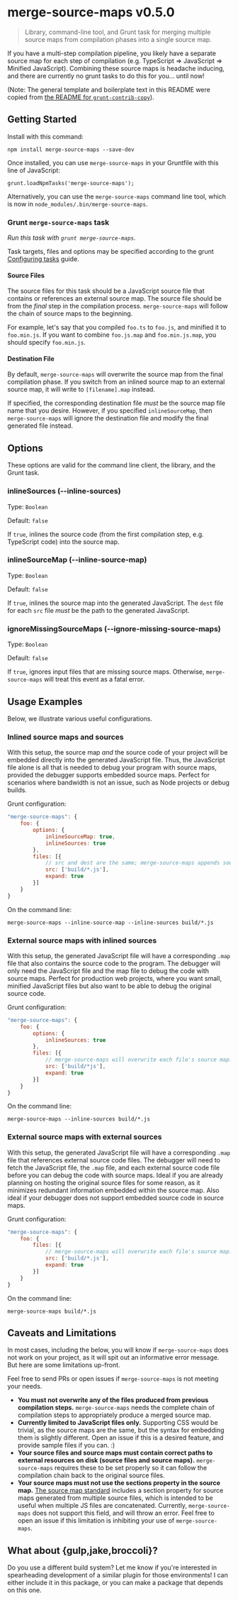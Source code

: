 # merge-source-maps v0.5.0
> Library, command-line tool, and Grunt task for merging multiple source maps from compilation phases into a single source map.

If you have a multi-step compilation pipeline, you likely have a separate source map for each step
of compilation (e.g. TypeScript => JavaScript => Minified JavaScript). Combining these source maps
is headache inducing, and there are currently no grunt tasks to do this for you... until now!

(Note: The general template and boilerplate text in this README were copied from [the README for `grunt-contrib-copy`](https://github.com/gruntjs/grunt-contrib-copy/blob/master/README.md)).

## Getting Started

Install with this command:

    npm install merge-source-maps --save-dev

Once installed, you can use `merge-source-maps` in your Gruntfile with this line of JavaScript:

    grunt.loadNpmTasks('merge-source-maps');

Alternatively, you can use the `merge-source-maps` command line tool, which is now in `node_modules/.bin/merge-source-maps`.

### Grunt `merge-source-maps` task

*Run this task with `grunt merge-source-maps`.*

Task targets, files and options may be specified according to the grunt [Configuring tasks](http://gruntjs.com/configuring-tasks) guide.

#### Source Files

The source files for this task should be a JavaScript source file that contains or references an external source map.
The source file should be from the *final* step in the compilation process.
`merge-source-maps` will follow the chain of source maps to the beginning.

For example, let's say that you compiled `foo.ts` to `foo.js`, and minified it to `foo.min.js`.
If you want to combine `foo.js.map` and `foo.min.js.map`, you should specify `foo.min.js`.

#### Destination File

By default, `merge-source-maps` will overwrite the source map from the final compilation phase.
If you switch from an inlined source map to an external source map, it will write to `[filename].map` instead.

If specified, the corresponding destination file *must* be the source map file name that you desire.
However, if you specified `inlineSourceMap`, then `merge-source-maps` will ignore the destination file and modify the final generated file instead.

## Options

These options are valid for the command line client, the library, and the Grunt task.

### inlineSources (--inline-sources)

Type: `Boolean`

Default: `false`

If `true`, inlines the source code (from the first compilation step, e.g. TypeScript code) into the source map.

### inlineSourceMap (--inline-source-map)

Type: `Boolean`

Default: `false`

If `true`, inlines the source map into the generated JavaScript. The `dest` file for each `src` file *must* be the path to the generated JavaScript.

### ignoreMissingSourceMaps (--ignore-missing-source-maps)

Type: `Boolean`

Default: `false`

If `true`, ignores input files that are missing source maps. Otherwise, `merge-source-maps` will treat this event as a fatal error.

## Usage Examples

Below, we illustrate various useful configurations.

### Inlined source maps and sources

With this setup, the source map *and* the source code of your project will be embedded directly into the generated JavaScript file.
Thus, the JavaScript file alone is all that is needed to debug your program with source maps, provided the debugger supports
embedded source maps.
Perfect for scenarios where bandwidth is not an issue, such as Node projects or debug builds.

Grunt configuration:

```js
"merge-source-maps": {
    foo: {
        options: {
            inlineSourceMap: true,
            inlineSources: true
        },
        files: [{
            // src and dest are the same; merge-source-maps appends source map info to target file
            src: ['build/*.js'],
            expand: true
        }]
    }
}
```

On the command line:

```
merge-source-maps --inline-source-map --inline-sources build/*.js
```

### External source maps with inlined sources

With this setup, the generated JavaScript file will have a corresponding `.map` file that also contains the source code to the program.
The debugger will only need the JavaScript file and the map file to debug the code with source maps.
Perfect for production web projects, where you want small, minified JavaScript files but also want to be able to debug the original source code.

Grunt configuration:

```js
"merge-source-maps": {
    foo: {
        options: {
            inlineSources: true
        },
        files: [{
            // merge-source-maps will overwrite each file's source map.
            src: ['build/*js'],
            expand: true
        }]
    }
}
```

On the command line:

```
merge-source-maps --inline-sources build/*.js
```

### External source maps with external sources

With this setup, the generated JavaScript file will have a corresponding `.map` file that references external source code files.
The debugger will need to fetch the JavaScript file, the `.map` file, and each external source code file before you can debug
the code with source maps.
Ideal if you are already planning on hosting the original source files for some reason, as it minimizes redundant information
embedded within the source map.
Also ideal if your debugger does not support embedded source code in source maps.

Grunt configuration:

```js
"merge-source-maps": {
    foo: {
        files: [{
            // merge-source-maps will overwrite each file's source map.
            src: ['build/*.js'],
            expand: true
        }]
    }
}
```

On the command line:

```
merge-source-maps build/*.js
```

## Caveats and Limitations

In most cases, including the below, you will know if `merge-source-maps` does not work on your project, as it will spit out an informative error message.
But here are some limitations up-front.

Feel free to send PRs or open issues if `merge-source-maps` is not meeting your needs.

* **You must not overwrite any of the files produced from previous compilation steps.**
`merge-source-maps` needs the complete chain of compilation steps to appropriately produce a merged source map.
* **Currently limited to JavaScript files only.**
Supporting CSS would be trivial, as the source maps are the same, but the syntax for embedding them is slightly different.
Open an issue if this is a desired feature, and provide sample files if you can. :)
* **Your source files and source maps must contain correct paths to external resources on disk (source files and source maps).**
`merge-source-maps` requires these to be set properly so it can follow the compilation chain back to the original source files.
* **Your source maps must not use the sections property in the source map.**
[The source map standard](https://docs.google.com/document/d/1U1RGAehQwRypUTovF1KRlpiOFze0b-_2gc6fAH0KY0k/edit) includes a section property for
source maps generated from multiple source files, which is intended to be useful when multiple JS files are concatenated.
Currently, `merge-source-maps` does not support this field, and will throw an error.
Feel free to open an issue if this limitation is inhibiting your use of `merge-source-maps`.

## What about {gulp,jake,broccoli}?

Do you use a different build system?
Let me know if you're interested in spearheading development of a similar plugin for those environments!
I can either include it in this package, or you can make a package that depends on this one.
